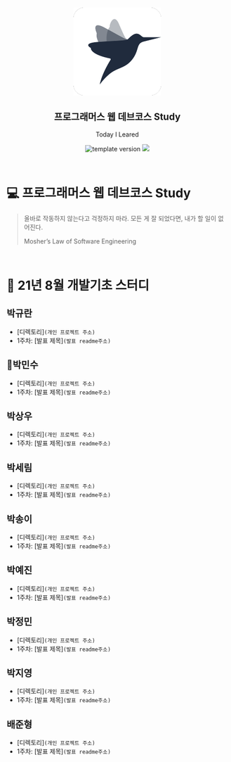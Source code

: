 <br/>
<p align="middle" >
  <img width="200px;" src="./src/images/prgms-logo.png"/>
</p>
<h2 align="middle">프로그래머스 웹 데브코스 Study</h2>
<p align="middle">Today I Leared</p>
<p align="middle">
  <img src="https://img.shields.io/badge/version-1.0.0-blue?style=flat-square" alt="template version"/>
  <img src="https://img.shields.io/badge/language-md-md.svg?style=flat-square"/>
</p>

<br/>

# 💻 프로그래머스 웹 데브코스 Study

> 올바로 작동하지 않는다고 걱정하지 마라.
> 모든 게 잘 되었다면, 내가 할 일이 없어진다.
>
> Mosher’s Law of Software Engineering

<br/>

# 📖 21년 8월 개발기초 스터디

## 박규란

- [디렉토리]`(개인 프로젝트 주소)`
- 1주차: [발표 제목]`(발표 readme주소)`

## 🦍박민수

- [디렉토리]`(개인 프로젝트 주소)`
- 1주차: [발표 제목]`(발표 readme주소)`

## 박상우

- [디렉토리]`(개인 프로젝트 주소)`
- 1주차: [발표 제목]`(발표 readme주소)`

## 박세림

- [디렉토리]`(개인 프로젝트 주소)`
- 1주차: [발표 제목]`(발표 readme주소)`

## 박송이

- [디렉토리]`(개인 프로젝트 주소)`
- 1주차: [발표 제목]`(발표 readme주소)`

## 박예진

- [디렉토리]`(개인 프로젝트 주소)`
- 1주차: [발표 제목]`(발표 readme주소)`

## 박정민

- [디렉토리]`(개인 프로젝트 주소)`
- 1주차: [발표 제목]`(발표 readme주소)`

## 박지영

- [디렉토리]`(개인 프로젝트 주소)`
- 1주차: [발표 제목]`(발표 readme주소)`

## 배준형

- [디렉토리]`(개인 프로젝트 주소)`
- 1주차: [발표 제목]`(발표 readme주소)`
